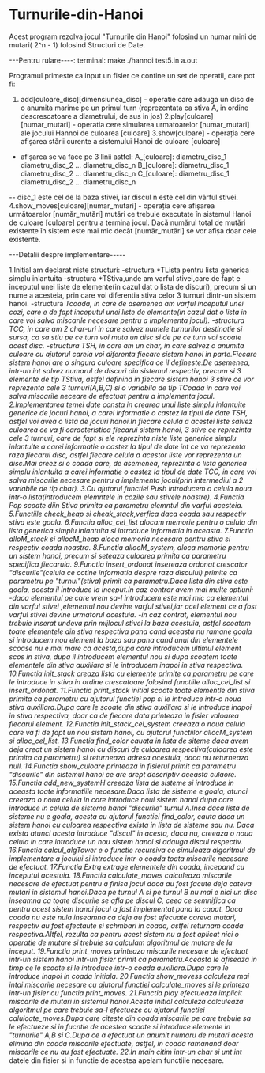 # Turnurile-din-Hanoi
Acest program rezolva jocul "Turnurile din Hanoi" folosind un numar mini de mutari( 2^n - 1) folosind Structuri de Date.

---Pentru rulare----:
terminal: make
          ./hannoi test5.in a.out



Programul primeste ca input un fisier ce contine un set de operatii, care pot fi:

1. add[culoare_disc][dimensiunea_disc] - operatie care adauga un disc de o anumita marime pe un primul turn (reprezentata ca stiva A, in ordine descrescatoare a diametrului, de sus in jos)
2.play[culoare][numar_mutari] - operatia cere simularea urmatoarelor [numar_mutari] ale jocului Hannoi de culoarea [culoare]
3.show[culoare] - operația cere afișarea stării curente a sistemului Hanoi de culoare [culoare]
- afișarea se va face pe 3 linii astfel:
A_[culoare]: diametru_disc_1 diametru_disc_2 ... diametru_disc_n
B_[culoare]: diametru_disc_1 diametru_disc_2 ... diametru_disc_n
C_[culoare]: diametru_disc_1 diametru_disc_2 ... diametru_disc_n

-- disc_1 este cel de la baza stivei, iar discul n este cel din vârful stivei.
4.show_moves[culoare][numar_mutari] - operația cere afișarea următoarelor [număr_mutări] mutări ce trebuie executate în
sistemul Hanoi de culoare [culoare] pentru a termina jocul. Dacă numărul total de mutări existente în sistem este mai mic decât [număr_mutări] se vor afișa doar cele existente.



---Detalii despre implementare-----

1.Initial am declarat niste structuri:
-structura *TLista pentru lista generica simplu inlantuita
-structura *TStiva,unde am varful stivei,care de fapt e inceputul unei liste de elemente(in cazul dat o lista de discuri), precum si un nume a acesteia, prin care voi diferentia stiva celor 3 turnuri dintr-un sistem hanoi.
-structura *Tcoada, in care de asemenea am varful inceputul unei cozi, care e de fapt inceputul unei liste de elemente(in cazul dat o lista in care voi salva miscarile necesare pentru a implementa jocul).
-structura *TCC, in care am 2 char-uri in care salvez numele turnurilor destinatie si sursa, ca sa stiu pe ce turn voi muta un disc si de pe ce turn voi scoate acest disc.
-structura *TSH, in care am un char*, in care salvez o anumita culoare cu ajutorul careia voi diferenta fiecare sistem hanoi in parte.Fiecare sistem hanoi are o singura culoare specifica ce il defineste.De asemenea, intr-un int salvez numarul de discuri din sistemul respectiv, precum si 3 elemente de tip TStiva, astfel definind in fiecare sistem hanoi 3 stive ce vor reprezenta cele 3 turnuri(A,B,C) si o variabila de tip TCoada in care voi salva miscarile neceare de efectuat pentru a implementa jocul.
2.Implementarea temei date consta in crearea unui liste simplu inlantuite generice de jocuri hanoi, a carei informatie o        castez la tipul de date TSH, astfel voi avea o lista de jocuri hanoi.In fiecare celula a acestei liste salvez culoarea ce     va fi caracteristica fiecarui sistem hanoi, 3 stive ce reprezinta cele 3 turnuri, care de fapt si ele reprezinta niste      liste generice simplu inlantuite a carei informatie o castez la tipul de date int ce va reprezenta raza fiecarui disc,        astfel fiecare celula a acestor liste vor reprezenta un disc.Mai creez si o coada care, de asemenea, reprezinta o lista       generica simplu inlantuita a carei informatie o castez la tipul de date TCC, in care voi salva miscarile necesare pentru     a implementa jocul(prin intermediul a 2 variabile de tip char).
3.Cu ajutorul functiei Push introducem o celula noua intr-o lista(introducem elemntele in cozile sau stivele noastre).
4.Functia Pop scoate diin Stiva primita ca parametru elemntul din varful acesteia.
5.Functiile check_heap si cheak_stack,verfica daca coada sau respectiv stiva este goala.
6.Functia alloc_cel_list alocam memorie pentru o celula din lista generica simplu inlantuita si introduce informatia in         aceasta.
7.Functia alloM_stack si allocM_heap aloca memoria necesara pentru stiva si respectiv coada noastra.
8.Functia allocM_system, aloca memorie pentru un sistem hanoi, precum si seteaza culoarea primita ca parametru specifica        fiecaruia.
9.Functia insert_ordonat insereaza ordonat crescator "discurile"(celula ce cotine informatia despre raza discului) primite ca    parametru pe "turnul"(stiva) primit ca parametru.Daca lista din stiva este goala, acesta il introduce la inceput.In caz      contrar avem mai multe optiuni:
   -daca elementul pe care vrem sa-l introducem este mai mic ca elementul din varful stivei ,elementul nou devine varful          stivei,iar acel element ce a fost varful stivei devine urmatorul acestuia.
    -in caz contrat, elementul nou trebuie inserat undeva prin mijlocul stivei la baza acestuia, astfel scoatem toate               elementele din stiva respectiva pana cand aceasta nu ramane goala si introducem nou element la baza sau pana cand unul       din elementele scoase nu e mai mare ca acesta,dupa care introducem ultimul element scos in stiva, dupa il introducem         elementul nou si dupa scoatem toate elementele din stiva auxiliara si le introducem inapoi in stiva respectiva.
10.Functia init_stack creaza lista cu elemente primite ca parametru pe care le introduce in stiva in ordine crescatoare         folosind functiile alloc_cel_list si insert_ordonat.
11.Functia print_stack initial scoate toate elementle din stiva primita ca parametru cu ajutorul functiei pop si le introduce    intr-o noua stiva auxiliara.Dupa care le scoate din stiva auxiliara si le introduce inapoi in stiva respectiva, doar ca de    fiecare data printeaza in fisier valoarea fiecarui element.
12.Functia init_stack_cel_system creeaza o noua celula care va fi de fapt un nou sistem hanoi, cu ajutorul functiilor           allocM_system si alloc_cel_list.
13.Functia find_color cauata in lista de siteme daca avem deja creat un sistem hanoi cu discuri de culoarea                      respectiva(culoarea este primita ca parametru) si returneaza adresa acestuia, daca nu returneaza null.
14.Functia show_culoare printeaza in fisierul primit ca parametru "discurile" din sistemul hanoi ce are drept descriptiv        aceasta culaore.
15.Functia add_new_systemH creeaza lista de sisteme si introduce in aceasta toate informatiile necesare.Daca lista de sisteme    e goala, atunci creeaza o noua celula in care introduce noul sistem hanoi dupa care introduce in celula de sisteme hanoi      "discurile" turnul A.Insa daca lista de sisteme nu e goala, acesta cu ajutorul functiei find_color, cauta daca un sistem       hanoi cu culoarea respectiva exista in lista de sisteme sau nu. Daca exista atunci acesta introduce "discul" in acesta,       daca nu, creeaza o noua celula in care introduce un nou sistem hanoi si adauga discul respectiv.
16.Functia calcul_algTower e o functie recursiva ce simuleaza algoritmul de implementare a jocului si introduce intr-o coada    toata miscarile necesare de efectuat.
17.Functia Extrq extrage elementele din coada, incepand cu inceputul acestuia.
18.Functia calculate_moves calculeaza miscarile necesare de efectuat pentru  a finisa jocul daca au fost facute deja cateva      mutari in sistemul hanoi.Daca pe turnul A si pe turnul B nu mai e nici un disc inseamna ca toate discurile se afla pe        discul C, ceea ce semnifica ca pentru acest sistem hanoi jocul a fost implementat pana la capat. Daca coada nu este nula      inseamna ca deja au fost efecuate careva mutari, respectiv au fost efectaute si schmbari in coada, astfel returnam coada      respectiva.Altfel, rezulta ca pentru acest sistem nu a fost aplicat nici o operatie de mutare si trebuie sa calculam          algoritmul de mutare de la inceput.
19.Functia print_moves printeaza miscarile necesare de efectuat intr-un sistem hanoi intr-un fisier primit ca                    parametru.Aceasta le afiseaza in timp ce le scoate si le introduce intr-o coada auxiliara.Dupa care le introduce inapoi in    coada initiala.
20.Functia show_movess calculeza mai intai miscarile necesare  cu ajutorul functiei calculate_moves si le printeza intr-un      fisier cu functia print_moves. 
21.Functia play efectueaza implicit miscarile de mutari in sistemul hanoi.Acesta initial calculeza calculeaza algoritmul pe     care trebuie sa-l efectueze cu ajutorul functiei calulcate_moves.Dupa care citeste din coada miscarile pe care trebuie sa     le efectueze si in fucntie de acestea scoate si introduce elemente in "turnurile" A,B si C.Dupa ce a efectuat un anumit       numaru de mutari acesta elimina din coada miscarile efectuate, astfel, in coada ramanand doar miscarile ce nu au fost         efectuate.
22.In main citim intr-un char* si unt int* datele din fisier si in functie de acestea apelam functiile necesare.
